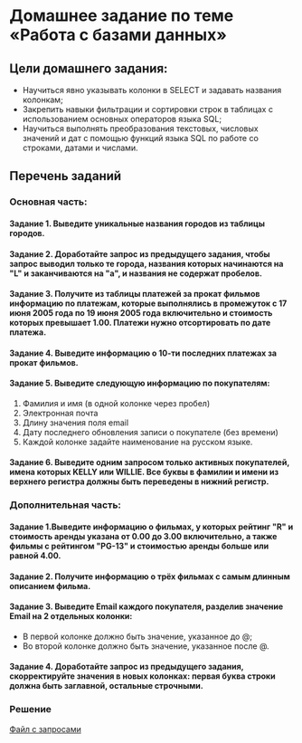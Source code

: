 # Домашнее задание по теме «Работа с базами данных»

## Цели домашнего задания:

- Научиться явно указывать колонки в SELECT и задавать названия колонкам;
- Закрепить навыки фильтрации и сортировки строк в таблицах с использованием основных операторов языка SQL;
- Научиться выполнять преобразования текстовых, числовых значений и дат с помощью функций языка SQL по работе со строками, датами и числами.

## Перечень заданий

### Основная часть:

#### Задание 1. Выведите уникальные названия городов из таблицы городов.

#### Задание 2. Доработайте запрос из предыдущего задания, чтобы запрос выводил только те города, названия которых начинаются на "L" и заканчиваются на "a", и названия не содержат пробелов.

#### Задание 3. Получите из таблицы платежей за прокат фильмов информацию по платежам, которые выполнялись в промежуток с 17 июня 2005 года по 19 июня 2005 года включительно и стоимость которых превышает 1.00. Платежи нужно отсортировать по дате платежа.

#### Задание 4. Выведите информацию о 10-ти последних платежах за прокат фильмов.

#### Задание 5. Выведите следующую информацию по покупателям:
1. Фамилия и имя (в одной колонке через пробел)
2. Электронная почта
3. Длину значения поля email
4. Дату последнего обновления записи о покупателе (без времени)
5. Каждой колонке задайте наименование на русском языке.
   
#### Задание 6. Выведите одним запросом только активных покупателей, имена которых KELLY или WILLIE. Все буквы в фамилии и имени из верхнего регистра должны быть переведены в нижний регистр.

### Дополнительная часть:

#### Задание 1.Выведите информацию о фильмах, у которых рейтинг "R" и стоимость аренды указана от 0.00 до 3.00 включительно, а также фильмы c рейтингом "PG-13" и стоимостью аренды больше или равной 4.00.

#### Задание 2. Получите информацию о трёх фильмах с самым длинным описанием фильма.

#### Задание 3. Выведите Email каждого покупателя, разделив значение Email на 2 отдельных колонки:
- В первой колонке должно быть значение, указанное до @;
- Во второй колонке должно быть значение, указанное после @.
  
#### Задание 4. Доработайте запрос из предыдущего задания, скорректируйте значения в новых колонках: первая буква строки должна быть заглавной, остальные строчными.

### Решение
[Файл с запросами](/Projects/SQL/Study_tasks/Task_1/Solution.sql)
